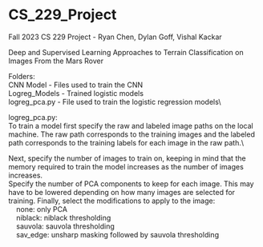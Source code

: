# CS_229_Project
Fall 2023 CS 229 Project - Ryan Chen, Dylan Goff, Vishal Kackar

Deep and Supervised Learning Approaches to Terrain Classification on Images From the Mars Rover

Folders:\
CNN Model - Files used to train the CNN\
Logreg_Models - Trained logistic models\
logreg_pca.py - File used to train the logistic regression models\\

logreg_pca.py:\
To train a model first specify the raw and labeled image paths on the local machine. The raw path corresponds to the training images and the labeled path corresponds to the training labels for each image in the raw path.\\

Next, specify the number of images to train on, keeping in mind that the memory required to train the model increases as the number of images increases.\
Specify the number of PCA components to keep for each image. This may have to be lowered depending on how many images are selected for training.
Finally, select the modifications to apply to the image:\
&nbsp;&nbsp;&nbsp;&nbsp;none: only PCA\
&nbsp;&nbsp;&nbsp;&nbsp;niblack: niblack thresholding\
&nbsp;&nbsp;&nbsp;&nbsp;sauvola: sauvola thresholding\
&nbsp;&nbsp;&nbsp;&nbsp;sav_edge: unsharp masking followed by sauvola thresholding
